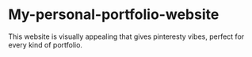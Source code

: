 # My-personal-portfolio-website
This website is visually appealing that gives pinteresty vibes, perfect for every kind of portfolio.
